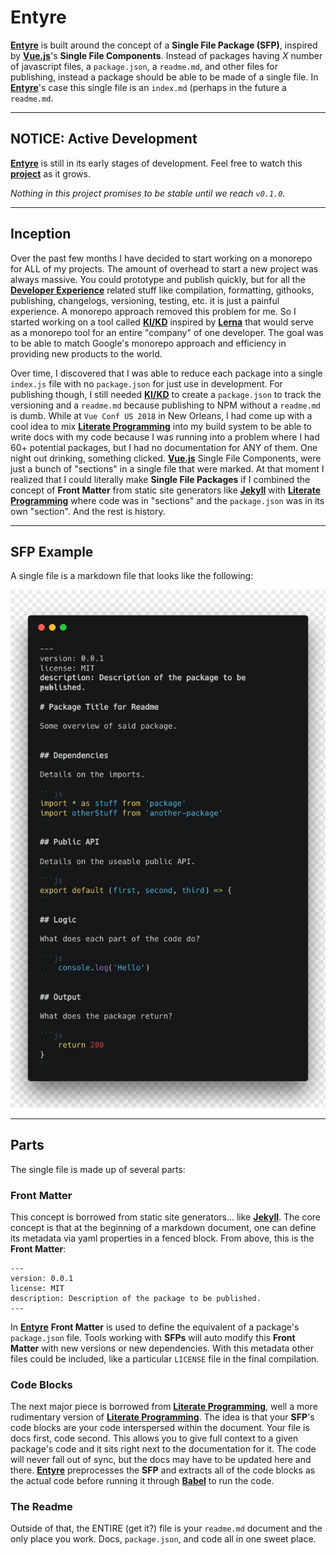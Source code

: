 # Entyre

[**Entyre**](https://github.com/RayBenefield/dev-xp/tree/master/src/node_modules/entyre)
is built around the concept of a **Single File Package (SFP)**, inspired by
[**Vue.js**](https://vuejs.org/)'s **Single File Components**. Instead of
packages having _X_ number of javascript files, a `package.json`, a `readme.md`,
and other files for publishing, instead a package should be able to be made of a
single file. In
[**Entyre**](https://github.com/RayBenefield/dev-xp/tree/master/src/node_modules/entyre)'s
case this single file is an `index.md` (perhaps in the future a `readme.md`.

---

## NOTICE: Active Development

[**Entyre**](https://github.com/RayBenefield/dev-xp/tree/master/src/node_modules/entyre)
is still in its early stages of development. Feel free to watch this
[**project**](https://github.com/RayBenefield/dev-xp/projects/11) as it grows.

_Nothing in this project promises to be stable until we reach `v0.1.0`._

---

## Inception

Over the past few months I have decided to start working on a monorepo for ALL
of my projects. The amount of overhead to start a new project was always
massive. You could prototype and publish quickly, but for all the
[**Developer Experience**](https://hackernoon.com/developer-experience-dx-devs-are-people-too-6590d6577afe)
related stuff like compilation, formatting, githooks, publishing, changelogs,
versioning, testing, etc. it is just a painful experience. A monorepo approach
removed this problem for me. So I started working on a tool called
[**KI/KD**](https://github.com/RayBenefield/dev-xp/tree/master/src/node_modules/kikd)
inspired by [**Lerna**](https://lernajs.io/) that would serve as a monorepo tool
for an entire "company" of one developer. The goal was to be able to match
Google's monorepo approach and efficiency in providing new products to the
world.

Over time, I discovered that I was able to reduce each package into a single
`index.js` file with no `package.json` for just use in development. For
publishing though, I still needed
[**KI/KD**](https://github.com/RayBenefield/dev-xp/tree/master/src/node_modules/kikd)
to create a `package.json` to track the versioning and a `readme.md` because
publishing to NPM without a `readme.md` is dumb. While at `Vue Conf US 2018` in
New Orleans, I had come up with a cool idea to mix
[**Literate Programming**](https://en.wikipedia.org/wiki/Literate_programming)
into my build system to be able to write docs with my code because I was running
into a problem where I had 60+ potential packages, but I had no documentation
for ANY of them. One night out drinking, something clicked.
[**Vue.js**](https://vuejs.org/) Single File Components, were just a bunch of
"sections" in a single file that were marked. At that moment I realized that I
could literally make **Single File Packages** if I combined the concept of
**Front Matter** from static site generators like
[**Jekyll**](https://jekyllrb.com/) with
[**Literate Programming**](https://en.wikipedia.org/wiki/Literate_programming)
where code was in "sections" and the `package.json` was in its own "section".
And the rest is history.

---

## SFP Example

A single file is a markdown file that looks like the following:

![Single File Package](./single-file-package.png)

---

## Parts

The single file is made up of several parts:

### Front Matter

This concept is borrowed from static site generators... like
[**Jekyll**](https://jekyllrb.com/). The core concept is that at the beginning
of a markdown document, one can define its metadata via yaml properties in a
fenced block. From above, this is the **Front Matter**:

```
---
version: 0.0.1
license: MIT
description: Description of the package to be published.
---
```

In
[**Entyre**](https://github.com/RayBenefield/dev-xp/tree/master/src/node_modules/entyre)
**Front Matter** is used to define the equivalent of a package's `package.json`
file. Tools working with **SFPs** will auto modify this **Front Matter** with
new versions or new dependencies. With this metadata other files could be
included, like a particular `LICENSE` file in the final compilation.

### Code Blocks

The next major piece is borrowed from
[**Literate Programming**](https://en.wikipedia.org/wiki/Literate_programming),
well a more rudimentary version of
[**Literate Programming**](https://en.wikipedia.org/wiki/Literate_programming).
The idea is that your **SFP**'s code blocks are your code interspersed within
the document. Your file is docs first, code second. This allows you to give full
context to a given package's code and it sits right next to the documentation
for it. The code will never fall out of sync, but the docs may have to be
updated here and there.
[**Entyre**](https://github.com/RayBenefield/dev-xp/tree/master/src/node_modules/entyre)
preprocesses the **SFP** and extracts all of the code blocks as the actual code
before running it through [**Babel**](https://babeljs.io/) to run the code.

### The Readme

Outside of that, the ENTIRE (get it?) file is your `readme.md` document and the
only place you work. Docs, `package.json`, and code all in one sweet place.
